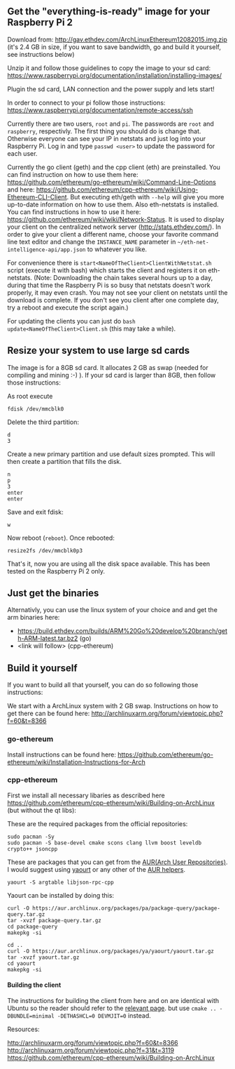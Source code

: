 ## Get the "everything-is-ready" image for your Raspberry Pi 2
Download from: http://gav.ethdev.com/ArchLinuxEthereum12082015.img.zip
(it's 2.4 GB in size, if you want to save bandwidth, go and build it yourself, see instructions below)

Unzip it and follow those guidelines to copy the image to your sd card: https://www.raspberrypi.org/documentation/installation/installing-images/

Plugin the sd card, LAN connection and the power supply and lets start!

In order to connect to your pi follow those instructions: https://www.raspberrypi.org/documentation/remote-access/ssh

Currently there are two users, `root` and `pi`.
The passwords are `root` and `raspberry`, respectivly. The first thing you should do is change that. Otherwise everyone can see your IP in netstats and just log into your Raspberry Pi.
Log in and type `passwd <user>` to update the password for each user.



Currently the go client (geth) and the cpp client (eth) are preinstalled. You can find instruction on how to use them here: https://github.com/ethereum/go-ethereum/wiki/Command-Line-Options and here: https://github.com/ethereum/cpp-ethereum/wiki/Using-Ethereum-CLI-Client. But executing eth/geth with `--help` will give you more up-to-date information on how to use them.
Also eth-netstats is installed. You can find instructions in how to use it here: https://github.com/ethereum/wiki/wiki/Network-Status.
It is used to display your client on the centralized network server (http://stats.ethdev.com/).
In order to give your client a different name, choose your favorite command line text editor and change the `INSTANCE_NAME` parameter in `~/eth-net-intelligence-api/app.json` to whatever you like.

For convenience there is `start<NameOfTheClient>ClientWithNetstat.sh` script (execute it with bash) which starts the client and registers it on eth-netstats.
(Note: Downloading the chain takes several hours up to a day, during that time the Raspberry Pi is so busy that netstats doesn't work properly, it may even crash. You may not see your client on netstats until the download is complete. If you don't see you client after one complete day, try a reboot and execute the script again.)

For updating the clients you can just do `bash update<NameOfTheClient>Client.sh` (this may take a while).

## Resize your system to use large sd cards

The image is for a 8GB sd card. It allocates 2 GB as swap (needed for compiling and mining :-) ). If your sd card is larger than 8GB, then follow those instructions:

As root execute
```
fdisk /dev/mmcblk0
```

Delete the third partition:
```
d
3
```

Create a new primary partition and use default sizes prompted. This will then create a partition that fills the disk.
```
n
p
3
enter
enter
```
Save and exit fdisk:
```
w
```

Now reboot (`reboot`). Once rebooted: 
```
resize2fs /dev/mmcblk0p3
```

That's it, now you are using all the disk space available.
This has been tested on the Raspberry Pi 2 only.

## Just get the binaries

Alternativly, you can use the linux system of your choice and and get the arm binaries here:
* https://build.ethdev.com/builds/ARM%20Go%20develop%20branch/geth-ARM-latest.tar.bz2 (go)
* \<link will follow> (cpp-ethereum)

## Build it yourself
If you want to build all that yourself, you can do so following those instructions:

We start with a ArchLinux system with 2 GB swap. Instructions on how to get there can be found here: 
http://archlinuxarm.org/forum/viewtopic.php?f=60&t=8366

### go-ethereum
Install instructions can be found here: https://github.com/ethereum/go-ethereum/wiki/Installation-Instructions-for-Arch

### cpp-ethereum
First we install all necessary libaries as described here https://github.com/ethereum/cpp-ethereum/wiki/Building-on-ArchLinux (but without the qt libs):

These are the required packages from the official repositories:
```
sudo pacman -Sy
sudo pacman -S base-devel cmake scons clang llvm boost leveldb crypto++ jsoncpp
```

These are packages that you can get from the [AUR(Arch User Repositories)](https://aur.archlinux.org/). I would suggest using [yaourt](https://wiki.archlinux.org/index.php/yaourt) or any other of the [AUR helpers](https://wiki.archlinux.org/index.php/AUR_helpers).

```
yaourt -S argtable libjson-rpc-cpp
```

Yaourt can be installed by doing this:

```
curl -O https://aur.archlinux.org/packages/pa/package-query/package-query.tar.gz
tar -xvzf package-query.tar.gz
cd package-query
makepkg -si

cd ..
curl -O https://aur.archlinux.org/packages/ya/yaourt/yaourt.tar.gz
tar -xvzf yaourt.tar.gz
cd yaourt
makepkg -si
```
#### Building the client

The instructions for building the client from here and on are identical with Ubuntu so the reader should refer to the [relevant page](https://github.com/ethereum/cpp-ethereum/wiki/Building-on-Ubuntu#choose-your-source). but use `cmake .. -DBUNDLE=minimal -DETHASHCL=0 DEVMJIT=0` instead.

Resources:

http://archlinuxarm.org/forum/viewtopic.php?f=60&t=8366
http://archlinuxarm.org/forum/viewtopic.php?f=31&t=3119
https://github.com/ethereum/cpp-ethereum/wiki/Building-on-ArchLinux